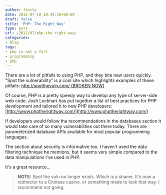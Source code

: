 ```yaml
---
author: finity
date: 2012-07-10 20:44:18+00:00
draft: false
title: 'PHP: The Right Way'
type: post
url: /2012/07/php-the-right-way/
categories:
- Blog
tags:
- php is not a fart
- programming
- php
---
```


There are a lot of pitfalls to using PHP, and they bite new users quickly. "Spot the vulnerability" is a cool site which highlights examples of these pitfalls:
[http://spotthevuln.com/ (BROKEN NOW)](hxxp://spotthevuln.com/)

Of course, PHP is a pretty speedy way to develop any type of server-side web code. Josh Lockhart has put together a list of best practices for PHP development and tailored it to new PHP developers:
[http://www.phptherightway.com/](http://www.phptherightway.com/)

If developers would follow the recommendations in the databases section it would take care of so many vulnerabilities out there today. There are parameterized database APIs available for most popular programming languages.

The section about security is informative too. I haven't used the data filtering technique he mentions, but it seems very simple compared to the data manipulations I've used in PHP.

It's a great resource...

> **NOTE:** Spot the vuln no longer exists.  Which is a shame.  It's now a redirector to a Chinese casino, or something made to look that way.  I recommend not going.
